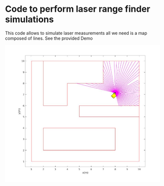 # Code to perform laser range finder simulations
This code allows to simulate laser measurements
all we need is a map composed of lines.
See the provided Demo

![Alt text](laser_demo.jpg?raw=true "Title")
